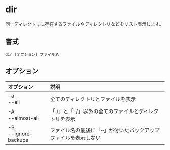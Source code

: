 # dir

同一ディレクトリに存在するファイルやディレクトリなどをリスト表示します。

## 書式

```
dir [オプション] ファイル名
```

## オプション

|オプション|説明|
|:--|:--|
|-a<br> --all|全てのディレクトリとファイルを表示|
|-A<br> --almost-all|「./」と「../」以外の全てのファイルとディレクトリを表示|
|-B<br> --ignore-backups|ファイル名の最後に「~」が付いたバックアップファイルを表示しない|
